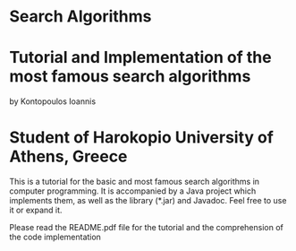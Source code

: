 # Search Algorithms

# Tutorial and Implementation of the most famous search algorithms

by Kontopoulos Ioannis

# Student of Harokopio University of Athens, Greece

This is a tutorial for the basic and most famous search algorithms in computer programming. It is accompanied by a Java project which implements them, as well as the library (*.jar) and Javadoc. Feel free to use it or expand it.

Please read the README.pdf file for the tutorial and the comprehension of the code implementation
